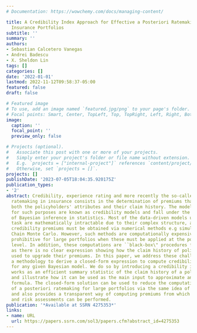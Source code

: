 ```yaml
---
# Documentation: https://wowchemy.com/docs/managing-content/

title: A Credibility Index Approach for Effective a Posteriori Ratemaking with Large
  Insurance Portfolios
subtitle: ''
summary: ''
authors:
- Sebastian Calcetero Vanegas
- Andrei Badescu
- X. Sheldon Lin
tags: []
categories: []
date: '2022-01-01'
lastmod: 2022-11-12T09:58:37-05:00
featured: false
draft: false

# Featured image
# To use, add an image named `featured.jpg/png` to your page's folder.
# Focal points: Smart, Center, TopLeft, Top, TopRight, Left, Right, BottomLeft, Bottom, BottomRight.
image:
  caption: ''
  focal_point: ''
  preview_only: false

# Projects (optional).
#   Associate this post with one or more of your projects.
#   Simply enter your project's folder or file name without extension.
#   E.g. `projects = ["internal-project"]` references `content/project/deep-learning/index.md`.
#   Otherwise, set `projects = []`.
projects: []
publishDate: '2023-07-05T18:04:35.920175Z'
publication_types:
- '2'
abstract: Credibility, experience rating and more recently the so-called a posterior
  ratemaking in insurance consists in the determination of premiums that account for
  both the policyholders' attributes and their claim history. The models designed
  for such purposes are known as credibility models and fall under the same framework
  of Bayesian inference in statistics. Most of the data-driven models used for this
  task are mathematically intractable due to their complex structure, and therefore
  credibility premiums must be obtained via numerical methods e.g simulation via Markov
  Chain Monte Carlo. However, such methods are computationally expensive and even
  prohibitive for large portfolios when these must be applied at the policyholder
  level. In addition, these computations are ``black-box\" procedures for actuaries
  as there is no clear expression showing how the claim history of policyholders is
  used to upgrade their premiums. In this paper, we address these challenges and propose
  a methodology to derive a closed-form expression to compute credibility premiums
  for any given Bayesian model. We do so by introducing a credibility index, that
  works as an efficient summary statistic of the claim history of a policyholder,
  and illustrate how it can be used as the main input to approximate any credibility
  formula. The closed-form solution can be used to reduce the computational burden
  of a posteriori ratemaking for large portfolios via the same idea of surrogate modeling,
  and also provides a transparent way of computing premiums from which practical interpretations
  and risk assessments can be performed.
publication: '*Available at SSRN 4275353*'
links:
- name: URL
  url: https://papers.ssrn.com/sol3/papers.cfm?abstract_id=4275353
---
```

